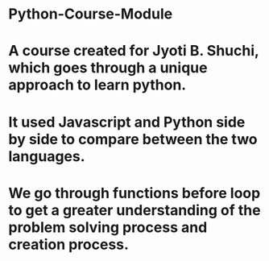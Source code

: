 # Python-Course-Module
# A course created for Jyoti B. Shuchi, which goes through a unique approach to learn python.
# It used Javascript and Python side by side to compare between the two languages.
# We go through functions before loop to get a greater understanding of the problem solving process and creation process. 
